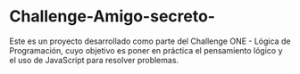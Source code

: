 # Challenge-Amigo-secreto-
Este es un proyecto desarrollado como parte del Challenge ONE - Lógica de Programación, cuyo objetivo es poner en práctica el pensamiento lógico y el uso de JavaScript para resolver problemas.
